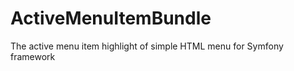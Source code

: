 ActiveMenuItemBundle
====================

The active menu item highlight of simple HTML menu for Symfony framework
